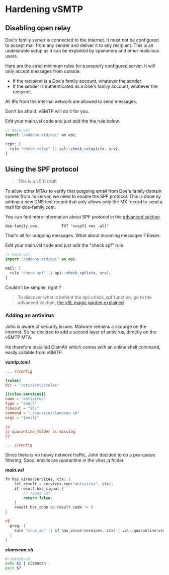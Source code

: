 # Hardening vSMTP

## Disabling open relay

Doe's family server is connected to the Internet. It must not be configured to accept mail from any sender and deliver it to any recipient. This is an undesirable setup as it can be exploited by spammers and other malicious users.

Here are the strict minimum rules for a properly configured server. It will only accept messages from outside:

- If the recipient is a Doe's family account, whatever the sender.
- If the sender is authenticated as a Doe's family account, whatever the recipient.

All IPs from the internal network are allowed to send messages.

Don't be afraid. vSMTP will do it for you.

Edit your main.vsl code and just add the the rule below.

```javascript
// main.vsl
import "/addons-std/api" as api;

rcpt: [
  rule "check relay" || vsl::check_relay(ctx, srv);
]
```

## Using the SPF protocol

> This is a v0.11 draft

To allow other MTAs to verify that outgoing email from Doe's family domain comes from its server, we need to enable the SPF protocol. This is done by adding a new DNS text record that only allows only the MX record to send a mail for doe-family.com.

You can find more information about SPF protocol in the [advanced section].

[advanced section]: (advanced/eam/spf.md).

```shell
doe-family.com.          TXT "v=spf1 +mx -all"
```

That's all for outgoing messages. What about incoming messages ? Easier.

Edit your main.vsl code and just add the "check spf" rule.

```javascript
// main.vsl
import "/addons-std/api" as api;

mail: [
  rule "check spf" || api::check_spf(ctx, srv);
]
```

Couldn't be simpler, right ?

> To discover what is behind the api::check_spf function, go to the advanced section, [the vSL magic garden explained].

[the vSL magic garden explained]: (advanced/magic.md)

### Adding an antivirus

John is aware of security issues. Malware remains a scourge on the internet.
So he decided to add a second layer of antivirus, directly on the vSMTP MTA.

He therefore installed ClamAV which comes with an online shell command, easily callable from vSMTP.

___vsmtp.toml___

```toml
... //config 

[rules]
dir = "/etc/vsmtp/rules"

[[rules.services]]
name = "antivirus"
type = "shell"
timeout = "15s"
command = "./service/clamscan.sh"
args = "{mail}"

//
// quarantine_folder is missing
//

... //config 
```

Since there is no heavy network traffic, John decided to do a pre-queue filtering.
Spool emails are quarantine in the virus_q folder.

___main.vsl___

```c
fn has_virus(services, ctx) {
    let result = services.run("antivirus", ctx);
    if result.has_signal {
        // timed out
        return false;
    }
    result.has_code && result.code != 0
}

#{
  preq: [
    rule "clam_av" || if has_virus(services, ctx) { vsl::quarantine(virus_q) } else { vsl::accept() } 
  ]
}
```

___clamscan.sh___

```bash
#!/bin/bash
echo $1 | clamscan -
exit $?
```
